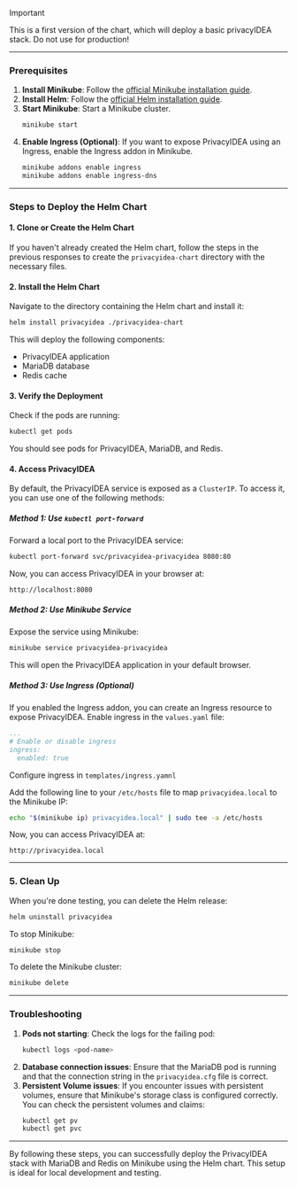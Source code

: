 > [!Important] 
> This is a first version of the chart, which will deploy a basic privacyIDEA stack. 
> Do not use for production!

---

### **Prerequisites**
1. **Install Minikube**: Follow the [official Minikube installation guide](https://minikube.sigs.k8s.io/docs/start/).
2. **Install Helm**: Follow the [official Helm installation guide](https://helm.sh/docs/intro/install/).
3. **Start Minikube**: Start a Minikube cluster.
   ```bash
   minikube start
   ```
4. **Enable Ingress (Optional)**: If you want to expose PrivacyIDEA using an Ingress, enable the Ingress addon in Minikube.
   ```bash
   minikube addons enable ingress
   minikube addons enable ingress-dns
   ```

---

### **Steps to Deploy the Helm Chart**

#### **1. Clone or Create the Helm Chart**
If you haven't already created the Helm chart, follow the steps in the previous responses to create the `privacyidea-chart` directory with the necessary files.

#### **2. Install the Helm Chart**
Navigate to the directory containing the Helm chart and install it:
```bash
helm install privacyidea ./privacyidea-chart
```

This will deploy the following components:
- PrivacyIDEA application
- MariaDB database
- Redis cache

#### **3. Verify the Deployment**
Check if the pods are running:
```bash
kubectl get pods
```
You should see pods for PrivacyIDEA, MariaDB, and Redis.

#### **4. Access PrivacyIDEA**
By default, the PrivacyIDEA service is exposed as a `ClusterIP`. To access it, you can use one of the following methods:

##### **Method 1: Use `kubectl port-forward`**
Forward a local port to the PrivacyIDEA service:
```bash
kubectl port-forward svc/privacyidea-privacyidea 8080:80
```
Now, you can access PrivacyIDEA in your browser at:
```
http://localhost:8080
```

##### **Method 2: Use Minikube Service**
Expose the service using Minikube:
```bash
minikube service privacyidea-privacyidea
```
This will open the PrivacyIDEA application in your default browser.

##### **Method 3: Use Ingress (Optional)**
If you enabled the Ingress addon, you can create an Ingress resource to expose PrivacyIDEA. Enable ingress in the `values.yaml` file:

```yaml
...
# Enable or disable ingress
ingress:
  enabled: true
```

Configure ingress in `templates/ingress.yamnl`


Add the following line to your `/etc/hosts` file to map `privacyidea.local` to the Minikube IP:
```bash
echo "$(minikube ip) privacyidea.local" | sudo tee -a /etc/hosts
```

Now, you can access PrivacyIDEA at:
```
http://privacyidea.local
```

---

### **5. Clean Up**
When you're done testing, you can delete the Helm release:
```bash
helm uninstall privacyidea
```

To stop Minikube:
```bash
minikube stop
```

To delete the Minikube cluster:
```bash
minikube delete
```

---

### **Troubleshooting**
1. **Pods not starting**: Check the logs for the failing pod:
   ```bash
   kubectl logs <pod-name>
   ```
2. **Database connection issues**: Ensure that the MariaDB pod is running and that the connection string in the `privacyidea.cfg` file is correct.
3. **Persistent Volume issues**: If you encounter issues with persistent volumes, ensure that Minikube's storage class is configured correctly. You can check the persistent volumes and claims:
   ```bash
   kubectl get pv
   kubectl get pvc
   ```

---

By following these steps, you can successfully deploy the PrivacyIDEA stack with MariaDB and Redis on Minikube using the Helm chart. This setup is ideal for local development and testing.
